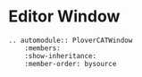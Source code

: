 # Editor Window

```{eval-rst}
.. automodule:: PloverCATWindow
    :members:
    :show-inheritance:
    :member-order: bysource
```

